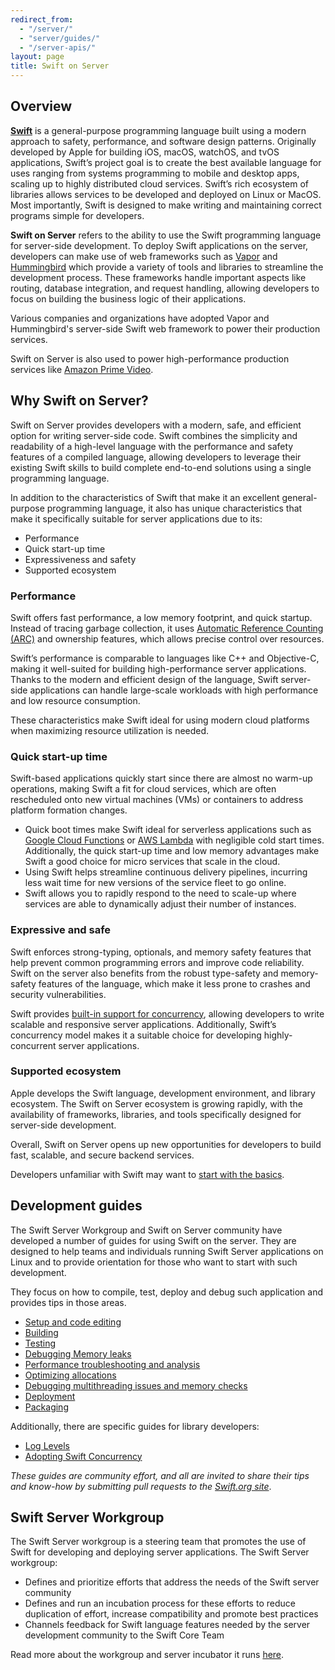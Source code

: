 ```yaml
---
redirect_from:
  - "/server/"
  - "server/guides/"
  - "/server-apis/"
layout: page
title: Swift on Server
---
```


## Overview
[**Swift**](https://www.swift.org) is a general-purpose programming language built using a modern approach to safety, performance, and software design patterns. Originally developed by Apple for building iOS, macOS, watchOS, and tvOS applications, Swift’s project goal is to create the best available language for uses ranging from systems programming to mobile and desktop apps, scaling up to highly distributed cloud services. Swift’s rich ecosystem of libraries allows services to be developed and deployed on Linux or MacOS. Most importantly, Swift is designed to make writing and maintaining correct programs simple for developers.

**Swift on Server** refers to the ability to use the Swift programming language for server-side development. To deploy Swift applications on the server, developers can make use of web frameworks such as [Vapor](https://vapor.codes/) and [Hummingbird](https://swiftpackageindex.com/hummingbird-project/hummingbird) which provide a variety of tools and libraries to streamline the development process. These frameworks handle important aspects like routing, database integration, and request handling, allowing developers to focus on building the business logic of their applications.

Various companies and organizations have adopted Vapor and Hummingbird's server-side Swift web framework to power their production services.

Swift on Server is also used to power high-performance production services like [Amazon Prime Video](https://www.amazon.com/b/?node=2858778011).

## Why Swift on Server?

Swift on Server provides developers with a modern, safe, and efficient option for writing server-side code. Swift combines the simplicity and readability of a high-level language with the performance and safety features of a compiled language, allowing developers to leverage their existing Swift skills to build complete end-to-end solutions using a single programming language.

In addition to the characteristics of Swift that make it an excellent general-purpose programming language, it also has unique characteristics that make it specifically suitable for server applications due to its:

- Performance
- Quick start-up time
- Expressiveness and safety
- Supported ecosystem

### Performance
Swift offers fast performance, a low memory footprint, and quick startup. Instead of tracing garbage collection, it uses [Automatic Reference Counting (ARC)](https://docs.swift.org/swift-book/documentation/the-swift-programming-language/automaticreferencecounting/) and ownership features, which allows precise control over resources.

Swift’s performance is comparable to languages like C++ and Objective-C, making it well-suited for building high-performance server applications. Thanks to the modern and efficient design of the language, Swift server-side applications can handle large-scale workloads with high performance and low resource consumption.

These characteristics make Swift ideal for using modern cloud platforms when maximizing resource utilization is needed.

### Quick start-up time
Swift-based applications quickly start since there are almost no warm-up operations, making Swift a fit for cloud services, which are often rescheduled onto new virtual machines (VMs) or containers to address platform formation changes.

- Quick boot times make Swift ideal for serverless applications such as [Google Cloud Functions](https://cloud.google.com/functions#) or [AWS Lambda](https://aws.amazon.com/lambda/) with negligible cold start times. Additionally, the quick start-up time and low memory advantages make Swift a good choice for micro services that scale in the cloud.
- Using Swift helps streamline continuous delivery pipelines, incurring less wait time for new versions of the service fleet to go online.
- Swift allows you to rapidly respond to the need to scale-up where services are able to dynamically adjust their number of instances.

### Expressive and safe
Swift enforces strong-typing, optionals, and memory safety features that help prevent common programming errors and improve code reliability. Swift on the server also benefits from the robust type-safety and memory-safety features of the language, which make it less prone to crashes and security vulnerabilities.

Swift provides [built-in support for concurrency](https://developer.apple.com/documentation/swift/concurrency/), allowing developers to write scalable and responsive server applications. Additionally, Swift’s concurrency model makes it a suitable choice for developing highly-concurrent server applications.

### Supported ecosystem
Apple develops the Swift language, development environment, and library ecosystem. The Swift on Server ecosystem is growing rapidly, with the availability of frameworks, libraries, and tools specifically designed for server-side development.

Overall, Swift on Server opens up new opportunities for developers to build fast, scalable, and secure backend services. 

Developers unfamiliar with Swift may want to [start with the basics](https://developer.apple.com/swift/).


## Development guides

The Swift Server Workgroup and Swift on Server community have developed a number of guides for using Swift on the server.
They are designed to help teams and individuals running Swift Server applications on Linux and to provide orientation for those who want to start with such development.

They focus on how to compile, test, deploy and debug such application and provides tips in those areas.

- [Setup and code editing](/documentation/server/guides/setup-and-ide-alternatives.html)
- [Building](/documentation/server/guides/building.html)
- [Testing](/documentation/server/guides/testing.html)
- [Debugging Memory leaks](/documentation/server/guides/memory-leaks-and-usage.html)
- [Performance troubleshooting and analysis](/documentation/server/guides/performance.html)
- [Optimizing allocations](/documentation/server/guides/allocations.html)
- [Debugging multithreading issues and memory checks](/documentation/server/guides/llvm-sanitizers.html)
- [Deployment](/documentation/server/guides/deployment.html)
- [Packaging](/documentation/server/guides/packaging.html)

Additionally, there are specific guides for library developers:

* [Log Levels](/documentation/server/guides/libraries/log-levels.html)
* [Adopting Swift Concurrency](/documentation/server/guides/libraries/concurrency-adoption-guidelines.html)

_These guides are community effort, and all are invited to share their tips and know-how by submitting pull requests to the [Swift.org site](https://github.com/apple/swift-org-website)_.

## Swift Server Workgroup

The Swift Server workgroup is a steering team that promotes the use of Swift for developing and deploying server applications.
The Swift Server workgroup:

* Defines and prioritize efforts that address the needs of the Swift server community
* Defines and run an incubation process for these efforts to reduce duplication of effort, increase compatibility and promote best practices
* Channels feedback for Swift language features needed by the server development community to the Swift Core Team

Read more about the workgroup and server incubator it runs [here](/sswg "Swift Server Workgroup").
